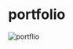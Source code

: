 # portfolio
![portflio](https://github.com/harrysahani1/portfolio/assets/121226317/7369d38f-cf19-4c13-9632-4d1cbb033836)
